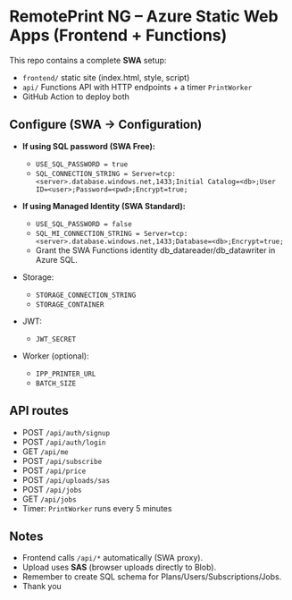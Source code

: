 # RemotePrint NG – Azure Static Web Apps (Frontend + Functions)

This repo contains a complete **SWA** setup:
- `frontend/` static site (index.html, style, script)
- `api/` Functions API with HTTP endpoints + a timer `PrintWorker`
- GitHub Action to deploy both

## Configure (SWA → Configuration)

- **If using SQL password (SWA Free):**
  - `USE_SQL_PASSWORD = true`
  - `SQL_CONNECTION_STRING = Server=tcp:<server>.database.windows.net,1433;Initial Catalog=<db>;User ID=<user>;Password=<pwd>;Encrypt=true;`

- **If using Managed Identity (SWA Standard):**
  - `USE_SQL_PASSWORD = false`
  - `SQL_MI_CONNECTION_STRING = Server=tcp:<server>.database.windows.net,1433;Database=<db>;Encrypt=true;`
  - Grant the SWA Functions identity db_datareader/db_datawriter in Azure SQL.

- Storage:
  - `STORAGE_CONNECTION_STRING`
  - `STORAGE_CONTAINER`

- JWT:
  - `JWT_SECRET`

- Worker (optional):
  - `IPP_PRINTER_URL`
  - `BATCH_SIZE`

## API routes

- POST `/api/auth/signup`
- POST `/api/auth/login`
- GET  `/api/me`
- POST `/api/subscribe`
- POST `/api/price`
- POST `/api/uploads/sas`
- POST `/api/jobs`
- GET  `/api/jobs`
- Timer: `PrintWorker` runs every 5 minutes

## Notes

- Frontend calls `/api/*` automatically (SWA proxy).
- Upload uses **SAS** (browser uploads directly to Blob).
- Remember to create SQL schema for Plans/Users/Subscriptions/Jobs.
- Thank you